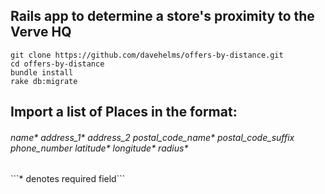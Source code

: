 <h2>Rails app to determine a store's proximity to the Verve HQ</h2>

```git clone https://github.com/davehelms/offers-by-distance.git```<br>
```cd offers-by-distance```<br>
```bundle install```<br>
```rake db:migrate```<br>

<h2>Import a list of Places in the format: </h2>
<h6>name*	address_1* address_2 postal_code_name* postal_code_suffix phone_number latitude* longitude* radius*</h6>
```* denotes required field```
